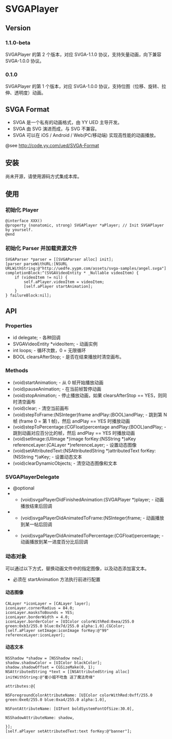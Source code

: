 # SVGAPlayer

## Version

### 1.1.0-beta

SVGAPlayer 的第 2 个版本，对应 SVGA-1.1.0 协议，支持矢量动画，向下兼容 SVGA-1.0.0 协议。

### 0.1.0

SVGAPlayer 的第 1 个版本，对应 SVGA-1.0.0 协议，支持位图（位移、旋转、拉伸、透明度）动画。

## SVGA Format

* SVGA 是一个私有的动画格式，由 YY UED 主导开发。
* SVGA 由 SVG 演进而成，与 SVG 不兼容。
* SVGA 可以在 iOS / Android / Web(PC/移动端) 实现高性能的动画播放。

@see http://code.yy.com/ued/SVGA-Format

## 安装

尚未开源，请使用源码方式集成本库。

## 使用

### 初始化 Player

```
@interface XXX()
@property (nonatomic, strong) SVGAPlayer *aPlayer; // Init SVGAPlayer by yourself.
@end
```

### 初始化 Parser 并加载资源文件

```
SVGAParser *parser = [[SVGAParser alloc] init];
[parser parseWithURL:[NSURL URLWithString:@"http://uedfe.yypm.com/assets/svga-samples/angel.svga"] completionBlock:^(SVGAVideoEntity * _Nullable videoItem) {
    if (videoItem != nil) {
        self.aPlayer.videoItem = videoItem;
        [self.aPlayer startAnimation];
    }
} failureBlock:nil];

```

## API

### Properties
* id<SVGAPlayerDelegate> delegate; - 各种回调
* SVGAVideoEntity *videoItem; - 动画实例
* int loops; - 循环次数，0 = 无限循环
* BOOL clearsAfterStop; - 是否在结束播放时清空画布。

### Methods

* (void)startAnimation; - 从 0 帧开始播放动画
* (void)pauseAnimation; - 在当前帧暂停动画
* (void)stopAnimation; - 停止播放动画，如果 clearsAfterStop == YES，则同时清空画布
* (void)clear; - 清空当前画布
* (void)stepToFrame:(NSInteger)frame andPlay:(BOOL)andPlay; - 跳到第 N 帧 (frame 0 = 第 1 帧)，然后 andPlay == YES 时播放动画
* (void)stepToPercentage:(CGFloat)percentage andPlay:(BOOL)andPlay; - 跳到动画对应百分比的帧，然后 andPlay == YES 时播放动画
* (void)setImage:(UIImage *)image forKey:(NSString *)aKey referenceLayer:(CALayer *)referenceLayer; - 设置动态图像
* (void)setAttributedText:(NSAttributedString *)attributedText forKey:(NSString *)aKey; - 设置动态文本
* (void)clearDynamicObjects; - 清空动态图像和文本

### SVGAPlayerDelegate

* @optional
* - (void)svgaPlayerDidFinishedAnimation:(SVGAPlayer *)player; - 动画播放结束后回调
* - (void)svgaPlayerDidAnimatedToFrame:(NSInteger)frame; - 动画播放到某一帖后回调
* - (void)svgaPlayerDidAnimatedToPercentage:(CGFloat)percentage; - 动画播放到某一进度百分比后回调

### 动态对象

可以通过以下方式，替换动画文件中的指定图像，以及动态添加富文本。

* 必须在 startAnimation 方法执行前进行配置

#### 动态图像

```
CALayer *iconLayer = [CALayer layer];
iconLayer.cornerRadius = 84.0;
iconLayer.masksToBounds = YES;
iconLayer.borderWidth = 4.0;
iconLayer.borderColor = [UIColor colorWithRed:0xea/255.0 green:0xb3/255.0 blue:0x7d/255.0 alpha:1.0].CGColor;
[self.aPlayer setImage:iconImage forKey:@"99" referenceLayer:iconLayer];
```

#### 动态文本

```
NSShadow *shadow = [NSShadow new];
shadow.shadowColor = [UIColor blackColor];
shadow.shadowOffset = CGSizeMake(0, 1);
NSAttributedString *text = [[NSAttributedString alloc] initWithString:@"崔小姐不吃鱼 送了魔法奇缘"
                                                            attributes:@{
                                                                        NSForegroundColorAttributeName: [UIColor colorWithRed:0xff/255.0 green:0xe0/255.0 blue:0xa4/255.0 alpha:1.0],
                                                                        NSFontAttributeName: [UIFont boldSystemFontOfSize:30.0],
                                                                        NSShadowAttributeName: shadow,
                                                                        }];
[self.aPlayer setAttributedText:text forKey:@"banner"];
```